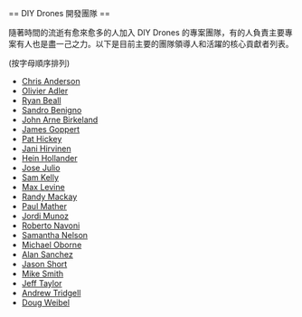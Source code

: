 ﻿== DIY Drones 開發團隊 ==

隨著時間的流逝有愈來愈多的人加入 DIY Drones 的專案團隊，有的人負責主要專案有人也是盡一己之力。以下是目前主要的團隊領導人和活躍的核心貢獻者列表。

(按字母順序排列)

  * [Chris Anderson](http://diydrones.com/profile/zlitezlite)
  * [Olivier Adler](http://diydrones.com/profiles/blogs/meet-the-developers-olivier-adler)
  * [Ryan Beall](http://diydrones.com/profile/RyanBeall)
  * [Sandro Benigno](http://diydrones.com/profiles/blogs/meet-the-developers-sandro-benigno)
  * [John Arne Birkeland](http://diydrones.com/profiles/blogs/meet-the-developers-john-arne-birkeland)
  * [James Goppert](http://diydrones.com/profile/JamesGoppert)
  * [Pat Hickey](http://diydrones.com/profile/pchickey?xg_source=profiles_memberList)
  * [Jani Hirvinen](http://diydrones.com/profiles/blogs/meet-the-developers-jani-hirvinen)
  * [Hein Hollander](http://diydrones.com/profile/Hein?xg_source=profiles_memberList)
  * [Jose Julio](http://diydrones.com/profiles/blogs/meet-the-developers-jose-julio)
  * [Sam Kelly](http://diydrones.com/xn/detail/u_0krf9lynhlstj?xg_source=profiles_memberList)
  * [Max Levine](http://diydrones.com/profiles/blogs/meet-the-developers-max-levine)
  * [Randy Mackay](http://diydrones.com/profiles/blogs/meet-the-developers-randy-mackay)
  * [Paul Mather](http://diydrones.com/profiles/blogs/meet-the-developers-paul-mather-aka-happy-killmore)
  * [Jordi Munoz](http://diydrones.com/profile/jordii)
  * [Roberto Navoni](http://diydrones.com/profile/RobertoNavoni?xg_source=profiles_memberList)
  * [Samantha Nelson](http://diydrones.com/xn/detail/u_3q8zn4krjn41e?xg_source=profiles_memberList)
  * [Michael Oborne](http://diydrones.com/profiles/blogs/meet-the-developers-michael-oborne)
  * [Alan Sanchez](http://diydrones.com/xn/detail/u_00ohvqkvxcbrr?xg_source=profiles_memberList)
  * [Jason Short](http://diydrones.com/profiles/blogs/meet-the-developers-jason-short)
  * [Mike Smith](http://diydrones.com/profile/MichaelSmith703)
  * [Jeff Taylor](http://diydrones.com/profile/JeffTaylor?xg_source=profiles_memberList)
  * [Andrew Tridgell](http://diydrones.com/profiles/blogs/meet-the-developers-andrew-tridgell)
  * [Doug Weibel](http://diydrones.com/profiles/blogs/meet-the-developers-doug-weibel)
